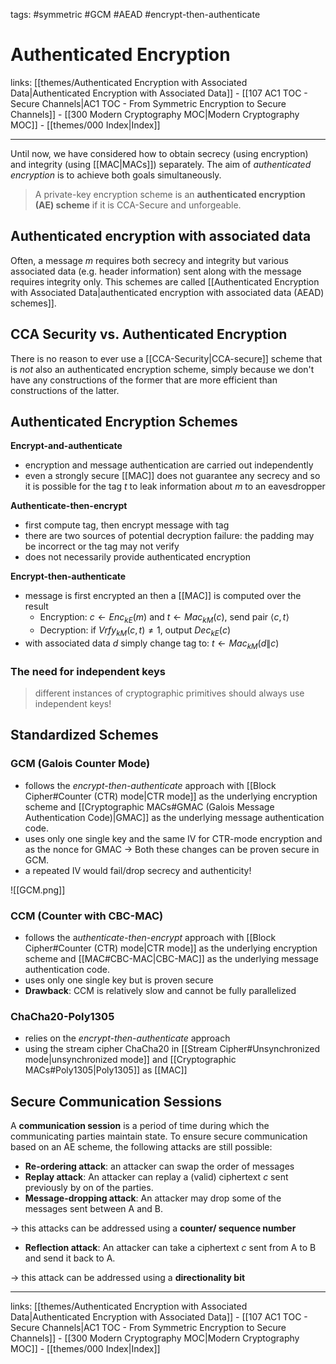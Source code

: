tags: #symmetric #GCM #AEAD #encrypt-then-authenticate

# Authenticated Encryption

links: [[themes/Authenticated Encryption with Associated Data|Authenticated Encryption with Associated Data]] - [[107 AC1 TOC - Secure Channels|AC1 TOC - From Symmetric Encryption to Secure Channels]] - [[300 Modern Cryptography MOC|Modern Cryptography MOC]] - [[themes/000 Index|Index]]

---

Until now, we have considered how to obtain secrecy (using encryption) and integrity (using [[MAC|MACs]]) separately. The aim of *authenticated encryption* is to achieve both goals simultaneously.

> A private-key encryption scheme is an **authenticated encryption (AE) scheme** if it is CCA-Secure and unforgeable.

## Authenticated encryption with associated data

Often, a message $m$ requires both secrecy and integrity but various associated data (e.g. header information) sent along with the message requires integrity only. This schemes are called [[Authenticated Encryption with Associated Data|authenticated encryption with associated data (AEAD) schemes]].

## CCA Security vs. Authenticated Encryption

There is no reason to ever use a [[CCA-Security|CCA-secure]] scheme that is *not* also an authenticated encryption scheme, simply because we don't have any constructions of the former that are more efficient than constructions of the latter.

## Authenticated Encryption Schemes

**Encrypt-and-authenticate**

- encryption and message authentication are carried out independently
- even a strongly secure [[MAC]] does not guarantee any secrecy and so it is possible for the tag $t$ to leak information about $m$ to an eavesdropper

**Authenticate-then-encrypt**

- first compute tag, then encrypt message with tag
- there are two sources of potential decryption failure: the padding may be incorrect or the tag may not verify
- does not necessarily provide authenticated encryption

**Encrypt-then-authenticate**

- message is first encrypted an then a [[MAC]] is computed over the result
	- Encryption: $c \leftarrow Enc_{kE}(m)$ and $t \leftarrow Mac_{kM}(c)$, send pair $\langle c, t \rangle$
	- Decryption: if $Vrfy_{kM}(c, t) \neq 1$, output $Dec_{kE}(c)$
- with associated data $d$ simply change tag to: $t \leftarrow Mac_{kM}(d \| c)$

### The need for independent keys

> different instances of cryptographic primitives should always use independent keys!

## Standardized Schemes

### GCM (Galois Counter Mode)

- follows the *encrypt-then-authenticate* approach with [[Block Cipher#Counter (CTR) mode|CTR mode]] as the underlying encryption  scheme and [[Cryptographic MACs#GMAC (Galois Message Authentication Code)|GMAC]] as the underlying message authentication code.
- uses only one single key and the same IV for CTR-mode encryption and as the nonce for GMAC $\rightarrow$ Both these changes can be proven secure in GCM.
- a repeated IV would fail/drop secrecy and authenticity!

![[GCM.png]]

### CCM (Counter with CBC-MAC)

- follows the a*uthenticate-then-encrypt* approach with [[Block Cipher#Counter (CTR) mode|CTR mode]] as the underlying encryption scheme and [[MAC#CBC-MAC|CBC-MAC]] as the underlying message authentication code.
- uses only one single key but is proven secure
- **Drawback**: CCM is relatively slow and cannot be fully parallelized

### ChaCha20-Poly1305

- relies on the *encrypt-then-authenticate* approach
- using the stream cipher ChaCha20 in [[Stream Cipher#Unsynchronized mode|unsynchronized mode]] and [[Cryptographic MACs#Poly1305|Poly1305]] as [[MAC]]

## Secure Communication Sessions

A **communication session** is a period of time during which the communicating parties maintain state. To ensure secure communication based on an AE scheme, the following attacks are still possible:

- **Re-ordering attack**: an attacker can swap the order of messages
- **Replay attack**: An attacker can replay a (valid) ciphertext $c$ sent previously by on of the parties.
- **Message-dropping attack**: An attacker may drop some of the messages sent between A and B.

$\rightarrow$ this attacks can be addressed using a **counter/ sequence number**

- **Reflection attack**: An attacker can take a ciphertext $c$ sent from A to B and send it back to A.

$\rightarrow$ this attack can be addressed using a **directionality bit**

---
links: [[themes/Authenticated Encryption with Associated Data|Authenticated Encryption with Associated Data]] - [[107 AC1 TOC - Secure Channels|AC1 TOC - From Symmetric Encryption to Secure Channels]] - [[300 Modern Cryptography MOC|Modern Cryptography MOC]] - [[themes/000 Index|Index]]
